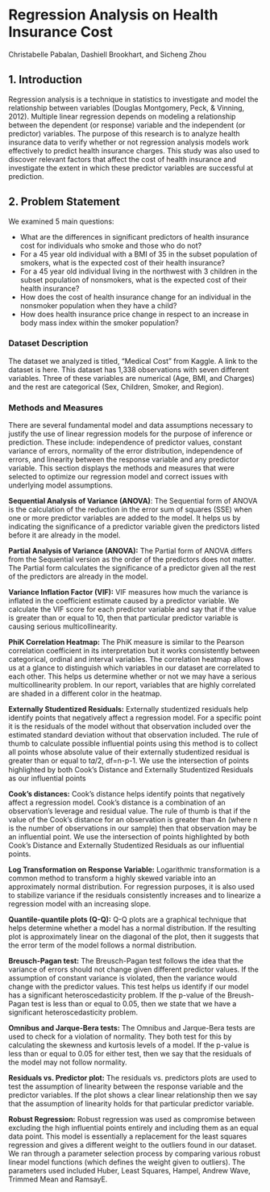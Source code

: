 # Regression Analysis on Health Insurance Cost
Christabelle Pabalan, Dashiell Brookhart, and Sicheng Zhou


## 1. Introduction
Regression analysis is a technique in statistics to investigate and model the relationship between variables (Douglas Montgomery, Peck, & Vinning, 2012). Multiple linear regression depends on modeling a relationship between the dependent (or response) variable and the independent (or predictor) variables. The purpose of this research is to analyze health insurance data to verify whether or not regression analysis models work effectively to predict health insurance charges. This study was also used to discover relevant factors that affect the cost of health insurance and investigate the extent in which these predictor variables are successful at prediction.

## 2. Problem Statement
We examined 5 main questions:
- What are the differences in significant predictors of health insurance cost for individuals who smoke and those who do not?  
- For a 45 year old individual with a BMI of 35 in the subset population of smokers, what is the expected cost of their health insurance? 
- For a 45 year old individual living in the northwest with 3 children in the subset population of nonsmokers, what is the expected cost of their health insurance? 
- How does the cost of health insurance change for an individual in the nonsmoker population when they have a child? 
- How does health insurance price change in respect to an increase in body mass index within the smoker population?  


### Dataset Description 
The dataset we analyzed is titled, “Medical Cost” from Kaggle. A link to the dataset is here. This dataset has 1,338 observations with seven different variables. Three of these variables are numerical (Age, BMI, and Charges) and the rest are categorical (Sex, Children, Smoker, and Region). 

### Methods and Measures
There are several fundamental model and data assumptions necessary to justify the use of linear regression models for the purpose of inference or prediction. These include: independence of predictor values, constant variance of errors, normality of the error distribution, independence of errors, and linearity between the response variable and any predictor variable. This section displays the methods and measures that were selected to optimize our regression model and correct issues with underlying model assumptions. 

**Sequential Analysis of Variance (ANOVA)**: The Sequential form of ANOVA is the calculation of the reduction in the error sum of squares (SSE) when one or more predictor variables are added to the model. It helps us by indicating the significance of a predictor variable given the predictors listed before it are already in the model.

**Partial Analysis of Variance (ANOVA):** The Partial form of ANOVA differs from the Sequential version as the order of the predictors does not matter. The Partial form calculates the significance of a predictor given all the rest of the predictors are already in the model.

**Variance Inflation Factor (VIF):** VIF measures how much the variance is inflated in the coefficient estimate caused by a predictor variable. We calculate the VIF score for each predictor variable and say that if the value is greater than or equal to 10, then that particular predictor variable is causing serious multicollinearity. 

**PhiK Correlation Heatmap:**  The PhiK measure is similar to the Pearson correlation coefficient in its interpretation but it works consistently between categorical, ordinal and interval variables. The correlation heatmap allows us at a glance to distinguish which variables in our dataset are correlated to each other. This helps us determine whether or not we may have a serious multicollinearity problem. In our report, variables that are highly correlated are shaded in a different color in the heatmap.

**Externally Studentized Residuals:**  Externally studentized residuals help identify points that negatively affect a regression model. For a specific point it is the residuals of the model without that observation included over the estimated standard deviation without that observation included. The rule of thumb to calculate possible influential points using this method is to collect all points whose absolute value of their externally studentized residual is greater than or equal to t𝛼/2, df=n-p-1. We use the intersection of points highlighted by both Cook’s Distance and Externally Studentized Residuals as our influential points

**Cook’s distances:**  Cook’s distance helps identify points that negatively affect a regression model. Cook’s distance is a combination of an observation’s leverage and residual value. The rule of thumb is that if the value of the Cook’s distance for an observation is greater than 4n (where n is the number of observations in our sample) then that observation may be an influential point. We use the intersection of points highlighted by both Cook’s Distance and Externally Studentized Residuals as our influential points. 

**Log Transformation on Response Variable:** Logarithmic transformation is a common method to transform a highly skewed variable into an approximately normal distribution. For regression purposes, it is also used to stabilize variance if the residuals consistently increases and to linearize a regression model with an increasing slope.

**Quantile-quantile plots (Q-Q):** Q-Q plots are a graphical technique that helps determine whether a model has a normal distribution. If the resulting plot is approximately linear on the diagonal of the plot, then it suggests that the error term of the model follows a normal distribution.

**Breusch-Pagan test:** The Breusch-Pagan test follows the idea that the variance of errors should not change given different predictor values. If the assumption of constant variance is violated, then the variance would change with the predictor values. This test helps us identify if our model has a significant heteroscedasticity problem. If the p-value of the Breush-Pagan test is less than or equal to 0.05, then we state that we have a significant heteroscedasticity problem.

**Omnibus and Jarque-Bera tests:** The Omnibus and Jarque-Bera tests are used to check for a violation of normality. They both test for this by calculating the skewness and kurtosis levels of a model. If the p-value is less than or equal to 0.05 for either test, then we say that the residuals of the model may not follow normality.

**Residuals vs. Predictor plot:** The residuals vs. predictors plots are used to test the assumption of linearity between the response variable and the predictor variables. If the plot shows a clear linear relationship then we say that the assumption of linearity holds for that particular predictor variable.

**Robust Regression:**  Robust regression was used as compromise between excluding the high influential points entirely and including them as an equal data point. This model is essentially a replacement for the least squares regression and gives a different weight to the outliers found in our dataset. We ran through a parameter selection process by comparing various robust linear model functions (which defines the weight given to outliers). The parameters used included Huber, Least Squares, Hampel, Andrew Wave, Trimmed Mean and RamsayE.

